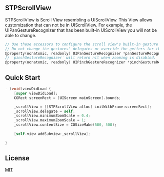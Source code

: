 ## STPScrollView
STPScrollView is Scroll View resembling a UIScrollView. This View allows customization that can not be in UIScrollView. 
For example, the UIPanGestureRecognizer that has been built-in UIScrollView you will not be able to change.

```objective-c
// Use these accessors to configure the scroll view's built-in gesture recognizers.
// Do not change the gestures' delegates or override the getters for these properties.
@property(nonatomic, readonly) UIPanGestureRecognizer *panGestureRecognizer NS_AVAILABLE_IOS(5_0);
// `pinchGestureRecognizer` will return nil when zooming is disabled.
@property(nonatomic, readonly) UIPinchGestureRecognizer *pinchGestureRecognizer NS_AVAILABLE_IOS(5_0);
```


## Quick Start
```objective-c
- (void)viewDidLoad {
    [super viewDidLoad];
    CGRect screenRect = [UIScreen mainScreen].bounds;

    _scrollView = [[STPScrollView alloc] initWithFrame:screenRect];
    _scrollView.delegate = self;
    _scrollView.minimumZoomScale = 0.4;
    _scrollView.maximumZoomScale = 1;
    _scrollView.contentSize = CGSizeMake(500, 500);
    
    [self.view addSubview:_scrollView];
    
}
```

## License

  [MIT](LICENSE)
